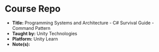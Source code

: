 # Course Repo

- **Title:** Programming Systems and Architecture - C# Survival Guide - Command Pattern
- **Taught by:** Unity Technologies
- **Platform:** Unity Learn
- **Note(s):**
